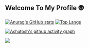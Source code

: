 ## Welcome To My Profile 👽
[![Anurag's GitHub stats](https://github-readme-stats.vercel.app/api?username=raghunath704&show_icons=true&theme=discord_old_blurple&count_private=true)](https://github.com/anuraghazra/github-readme-stats)                    [![Top Langs](https://github-readme-stats.vercel.app/api/top-langs/?username=raghunath704&show_icons=true&theme=discord_old_blurple)](https://github.com/anuraghazra/github-readme-stats)

[![Ashutosh's github activity graph](https://activity-graph.herokuapp.com/graph?username=raghunath704&theme=github)](https://github.com/ashutosh00710/github-readme-activity-graph)

![](https://komarev.com/ghpvc/?username=raghunath704&color=blueviolet&style=plastic)
